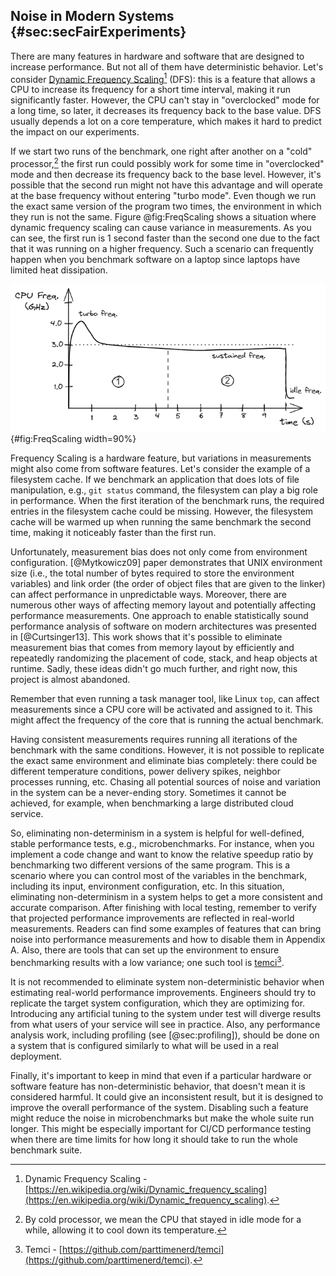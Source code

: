 

## Noise in Modern Systems {#sec:secFairExperiments}

There are many features in hardware and software that are designed to increase performance. But not all of them have deterministic behavior. Let's consider [Dynamic Frequency Scaling](https://en.wikipedia.org/wiki/Dynamic_frequency_scaling)[^11] (DFS): this is a feature that allows a CPU to increase its frequency for a short time interval, making it run significantly faster. However, the CPU can't stay in "overclocked" mode for a long time, so later, it decreases its frequency back to the base value. DFS usually depends a lot on a core temperature, which makes it hard to predict the impact on our experiments.

If we start two runs of the benchmark, one right after another on a "cold" processor,[^1] the first run could possibly work for some time in "overclocked" mode and then decrease its frequency back to the base level. However, it's possible that the second run might not have this advantage and will operate at the base frequency without entering "turbo mode". Even though we run the exact same version of the program two times, the environment in which they run is not the same. Figure @fig:FreqScaling shows a situation where dynamic frequency scaling can cause variance in measurements. As you can see, the first run is 1 second faster than the second one due to the fact that it was running on a higher frequency. Such a scenario can frequently happen when you benchmark software on a laptop since laptops have limited heat dissipation.

![Variance in performance caused by frequency scaling: the first run is 1 second faster than the second.](../../img/measurements/FreqScaling.jpg){#fig:FreqScaling width=90%}

Frequency Scaling is a hardware feature, but variations in measurements might also come from software features. Let's consider the example of a filesystem cache. If we benchmark an application that does lots of file manipulation, e.g., `git status` command, the filesystem can play a big role in performance. When the first iteration of the benchmark runs, the required entries in the filesystem cache could be missing. However, the filesystem cache will be warmed up when running the same benchmark the second time, making it noticeably faster than the first run.

Unfortunately, measurement bias does not only come from environment configuration. [@Mytkowicz09] paper demonstrates that UNIX environment size (i.e., the total number of bytes required to store the environment variables) and link order (the order of object files that are given to the linker) can affect performance in unpredictable ways. Moreover, there are numerous other ways of affecting memory layout and potentially affecting performance measurements. One approach to enable statistically sound performance analysis of software on modern architectures was presented in [@Curtsinger13]. This work shows that it's possible to eliminate measurement bias that comes from memory layout by efficiently and repeatedly randomizing the placement of code, stack, and heap objects at runtime. Sadly, these ideas didn't go much further, and right now, this project is almost abandoned.

Remember that even running a task manager tool, like Linux `top`, can affect measurements since a CPU core will be activated and assigned to it. This might affect the frequency of the core that is running the actual benchmark.

Having consistent measurements requires running all iterations of the benchmark with the same conditions. However, it is not possible to replicate the exact same environment and eliminate bias completely: there could be different temperature conditions, power delivery spikes, neighbor processes running, etc. Chasing all potential sources of noise and variation in the system can be a never-ending story. Sometimes it cannot be achieved, for example, when benchmarking a large distributed cloud service.

So, eliminating non-determinism in a system is helpful for well-defined, stable performance tests, e.g., microbenchmarks. For instance, when you implement a code change and want to know the relative speedup ratio by benchmarking two different versions of the same program. This is a scenario where you can control most of the variables in the benchmark, including its input, environment configuration, etc. In this situation, eliminating non-determinism in a system helps to get a more consistent and accurate comparison. After finishing with local testing, remember to verify that projected performance improvements are reflected in real-world measurements. Readers can find some examples of features that can bring noise into performance measurements and how to disable them in Appendix A. Also, there are tools that can set up the environment to ensure benchmarking results with a low variance; one such tool is [temci](https://github.com/parttimenerd/temci)[^14].

It is not recommended to eliminate system non-deterministic behavior when estimating real-world performance improvements. Engineers should try to replicate the target system configuration, which they are optimizing for. Introducing any artificial tuning to the system under test will diverge results from what users of your service will see in practice. Also, any performance analysis work, including profiling (see [@sec:profiling]), should be done on a system that is configured similarly to what will be used in a real deployment.

Finally, it's important to keep in mind that even if a particular hardware or software feature has non-deterministic behavior, that doesn't mean it is considered harmful. It could give an inconsistent result, but it is designed to improve the overall performance of the system. Disabling such a feature might reduce the noise in microbenchmarks but make the whole suite run longer. This might be especially important for CI/CD performance testing when there are time limits for how long it should take to run the whole benchmark suite.

[^1]: By cold processor, we mean the CPU that stayed in idle mode for a while, allowing it to cool down its temperature. 
[^11]: Dynamic Frequency Scaling - [https://en.wikipedia.org/wiki/Dynamic_frequency_scaling](https://en.wikipedia.org/wiki/Dynamic_frequency_scaling).
[^14]: Temci - [https://github.com/parttimenerd/temci](https://github.com/parttimenerd/temci).
